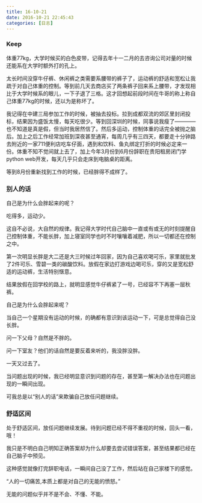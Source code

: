 ```yaml
---
title: 16-10-21
date: 2016-10-21 22:45:43
categories: [日志]
---
```

### Keep  
  
体重77kg，大学时候买的白色皮带，记得去年十一二月的去咨询公司对量的时候还能系在大学时额外打的孔上。  
  
太长时间没穿牛仔裤、休闲裤之类需要系腰带的裤子了，运动裤的舒适和宽松让我疏于对自己体重的控制。等到前几天去商店买了两条裤子回来系上腰带，才发现相比于大学时候系的眼儿，一下子退了三格。这才回想起前段时间在牛哥的称上称自己体重77kg的时候，还以为是称坏了。  
  
我记得在中建三局参加工作的时候，被抽去投标。拉到成都双流的郊区里封闭投标，结果因为盛饭太慢，每天吃很少。等到回深圳的时候，同事说我瘦了————也不知道是真是假，但当时我居然信了。然后多运动，控制体重的话完全被抛之脑后。加上之后工作经常加班到深夜甚至通宵，每周几乎有三四天，都要走十分钟路去附近的一家711便利店吃车仔面，遇到和饮料、鱼丸绑定打折的时候必定来一份。体重不知不觉间就上去了，加上今年3月份到6月份辞职在贵阳租房闭门学python web开发，每天几乎只会走床到电脑桌的距离。  
  
等到8月份重新找到工作的时候，已经胖得不成样了。  
<!--more-->  
### 别人的话  
  
自己是为什么会胖起来的呢？  
  
吃得多，运动少。  
  
这自不必说，大自然的规律。我记得大学时代自己脑中一直或有或无的时刻提醒自己控制体重，不能长胖，加上寝室同学也时不时嚷嚷着减肥，所以一切都还在控制之中。  
  
第一次明显长胖是大二还是大三时候过年回家，因为自己喜欢喝可乐，家里就批发了2件可乐、雪碧一类的碳酸饮料。放假在家边打游戏边喝可乐，穿的又是宽松舒适的运动裤，生活特别惬意。  
  
结果放假在回学校的路上，就明显感觉牛仔裤紧了一号，已经容不下再塞一层秋裤。  
  
自己是为什么会胖起来呢？  
  
当自己一个星期没有运动的时候，的确都有意识到该运动一下，可是总觉得自己没长胖。  
  
问一下父母？自然是不胖的。  
  
问一下室友？他们的话自然是要反着来听的，我没胖没胖。  
  
一天又过去了。  
  
当问题出现的时候，我已经明显意识到问题的存在，甚至第一解决办法也在问题出现的一瞬间出现。  
  
可我总是以“别人的话”来欺骗自己放任问题继续。  
  
### 舒适区间    
  
处于舒适区间，放任问题继续发展。待到问题已经不得不重视的时候，回头一看，哦！  
  
我只是不明白自己明知正确答案却为什么却要去尝试错误答案，甚至结果都已经在自己脑子中预见。  
  
这种感觉就像打完辞职电话，一瞬间自己没了工作，然后站在自己家楼下的感觉。  
  
“人的一切痛苦,本质上都是对自己的无能的愤怒。”  
  
无能的问题似乎并不是不会、不懂、不能。